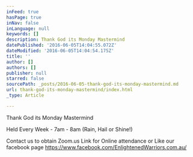 ```yaml
---
inFeed: true
hasPage: true
inNav: false
inLanguage: null
keywords: []
description: Thank God its Monday Mastermind
datePublished: '2016-06-05T14:04:55.072Z'
dateModified: '2016-06-05T14:04:54.175Z'
title: ''
author: []
authors: []
publisher: null
starred: false
sourcePath: _posts/2016-06-05-thank-god-its-monday-mastermind.md
url: thank-god-its-monday-mastermind/index.html
_type: Article

---
```

Thank God its Monday Mastermind

Held Every Week - 7am - 8am (Rain, Hail or Shine!) 

Contact us to obtain Zoom.us Link for Online attendance or Like our facebook page https://www.facebook.com/EnlightenedWarriors.com.au/